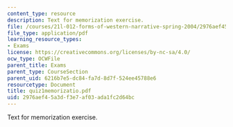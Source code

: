 ```yaml
---
content_type: resource
description: Text for memorization exercise.
file: /courses/21l-012-forms-of-western-narrative-spring-2004/2976aef45a3df3e7af03ada1fc2d64bc_quiz1memorizatio.pdf
file_type: application/pdf
learning_resource_types:
- Exams
license: https://creativecommons.org/licenses/by-nc-sa/4.0/
ocw_type: OCWFile
parent_title: Exams
parent_type: CourseSection
parent_uid: 6216b7e5-dc84-fa7d-8d7f-524ee45788e6
resourcetype: Document
title: quiz1memorizatio.pdf
uid: 2976aef4-5a3d-f3e7-af03-ada1fc2d64bc
---
```

Text for memorization exercise.